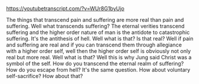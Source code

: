 https://youtubetranscript.com/?v=WUr8G1byUjo

 The things that transcend pain and suffering are more real than pain and suffering. Well what transcends suffering? The eternal verities transcend suffering and the higher order nature of man is the antidote to catastrophic suffering. It's the antithesis of hell. Well what is that? Is that real? Well if pain and suffering are real and if you can transcend them through allegiance with a higher order self, well then the higher order self is obviously not only real but more real. Well what is that? Well this is why Jung said Christ was a symbol of the self. How do you transcend the eternal realm of suffering? How do you escape from hell? It's the same question. How about voluntary self-sacrifice? How about that?